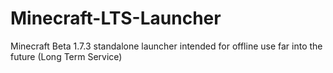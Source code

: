 # Minecraft-LTS-Launcher
Minecraft Beta 1.7.3 standalone launcher intended for offline use far into the future (Long Term Service)
